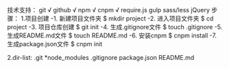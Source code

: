 技术支持：
git √
github √
npm √
cnpm √
require.js
gulp
sass/less
jQuery
步骤：
1.项目创建
    -1. 新建项目文件夹 $ mkdir project
    -2. 进入项目文件夹 $ cd project
    -3. 项目仓库创建 $ git init
    -4. 生成.gitignore文件 $ touch .gitignore
    -5. 生成README.md文件 $ touch README.md
    -6. 安装cnpm $ cnpm install
    -7. 生成package.json文件 $ cnpm init

2.dir-list:
    .git
    *node_modules
    .gitignore
    package.json
    README.md

